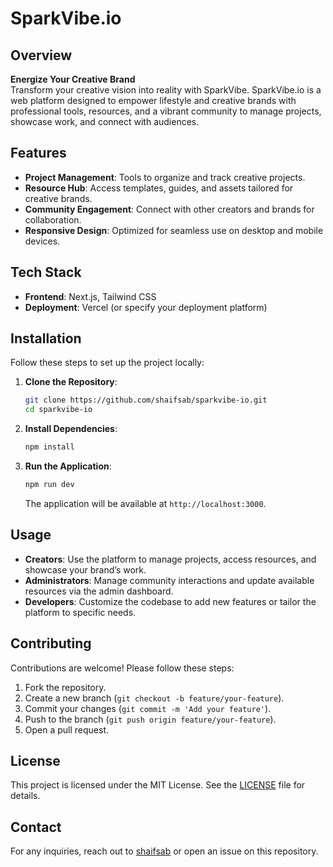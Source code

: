 # SparkVibe.io

## Overview
**Energize Your Creative Brand**  
Transform your creative vision into reality with SparkVibe. SparkVibe.io is a web platform designed to empower lifestyle and creative brands with professional tools, resources, and a vibrant community to manage projects, showcase work, and connect with audiences.

## Features
- **Project Management**: Tools to organize and track creative projects.
- **Resource Hub**: Access templates, guides, and assets tailored for creative brands.
- **Community Engagement**: Connect with other creators and brands for collaboration.
- **Responsive Design**: Optimized for seamless use on desktop and mobile devices.

## Tech Stack
- **Frontend**: Next.js, Tailwind CSS
- **Deployment**: Vercel (or specify your deployment platform)

## Installation
Follow these steps to set up the project locally:

1. **Clone the Repository**:
   ```bash
   git clone https://github.com/shaifsab/sparkvibe-io.git
   cd sparkvibe-io
   ```

2. **Install Dependencies**:
   ```bash
   npm install
   ```

3. **Run the Application**:
   ```bash
   npm run dev
   ```
   The application will be available at `http://localhost:3000`.

## Usage
- **Creators**: Use the platform to manage projects, access resources, and showcase your brand’s work.
- **Administrators**: Manage community interactions and update available resources via the admin dashboard.
- **Developers**: Customize the codebase to add new features or tailor the platform to specific needs.

## Contributing
Contributions are welcome! Please follow these steps:
1. Fork the repository.
2. Create a new branch (`git checkout -b feature/your-feature`).
3. Commit your changes (`git commit -m 'Add your feature'`).
4. Push to the branch (`git push origin feature/your-feature`).
5. Open a pull request.

## License
This project is licensed under the MIT License. See the [LICENSE](LICENSE) file for details.

## Contact
For any inquiries, reach out to [shaifsab](https://github.com/shaifsab) or open an issue on this repository.
